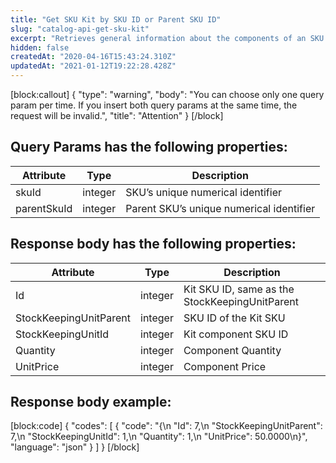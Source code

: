 ```yaml
---
title: "Get SKU Kit by SKU ID or Parent SKU ID"
slug: "catalog-api-get-sku-kit"
excerpt: "Retrieves general information about the components of an SKU Kit by SKU ID or Parent SKU ID"
hidden: false
createdAt: "2020-04-16T15:43:24.310Z"
updatedAt: "2021-01-12T19:22:28.428Z"
---
```

[block:callout]
{
  "type": "warning",
  "body": "You can choose only one query param per time. If you insert both query params at the same time, the request will be invalid.",
  "title": "Attention"
}
[/block]
## Query Params has the following properties:
| Attribute              | Type    | Description                                    |
| ---------------------- | ------- | ---------------------------------------------- |
| skuId | integer | SKU’s unique numerical identifier |
| parentSkuId | integer | Parent SKU’s unique numerical identifier                         |

## Response body has the following properties:

| Attribute              | Type    | Description                                    |
| ---------------------- | ------- | ---------------------------------------------- |
| Id                     | integer | Kit SKU ID, same as the StockKeepingUnitParent |
| StockKeepingUnitParent | integer | SKU ID of the Kit SKU                          |
| StockKeepingUnitId     | integer | Kit component SKU ID                           |
| Quantity               | integer | Component Quantity                             |
| UnitPrice              | integer | Component Price                                |


## Response body example:
[block:code]
{
  "codes": [
    {
      "code": "{\n    \"Id\": 7,\n    \"StockKeepingUnitParent\": 7,\n    \"StockKeepingUnitId\": 1,\n    \"Quantity\": 1,\n    \"UnitPrice\": 50.0000\n}",
      "language": "json"
    }
  ]
}
[/block]